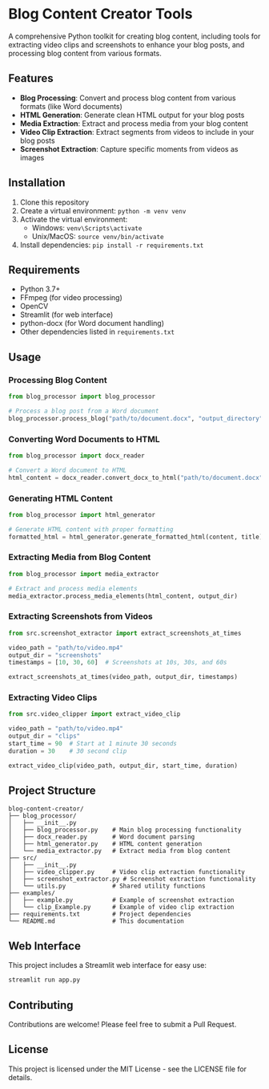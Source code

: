 # Blog Content Creator Tools

A comprehensive Python toolkit for creating blog content, including tools for extracting video clips and screenshots to enhance your blog posts, and processing blog content from various formats.

## Features

- **Blog Processing**: Convert and process blog content from various formats (like Word documents)
- **HTML Generation**: Generate clean HTML output for your blog posts
- **Media Extraction**: Extract and process media from your blog content
- **Video Clip Extraction**: Extract segments from videos to include in your blog posts
- **Screenshot Extraction**: Capture specific moments from videos as images

## Installation

1. Clone this repository
2. Create a virtual environment: `python -m venv venv`
3. Activate the virtual environment:
   - Windows: `venv\Scripts\activate`
   - Unix/MacOS: `source venv/bin/activate`
4. Install dependencies: `pip install -r requirements.txt`

## Requirements

- Python 3.7+
- FFmpeg (for video processing)
- OpenCV
- Streamlit (for web interface)
- python-docx (for Word document handling)
- Other dependencies listed in `requirements.txt`

## Usage

### Processing Blog Content

```python
from blog_processor import blog_processor

# Process a blog post from a Word document
blog_processor.process_blog("path/to/document.docx", "output_directory")
```

### Converting Word Documents to HTML

```python
from blog_processor import docx_reader

# Convert a Word document to HTML
html_content = docx_reader.convert_docx_to_html("path/to/document.docx")
```

### Generating HTML Content

```python
from blog_processor import html_generator

# Generate HTML content with proper formatting
formatted_html = html_generator.generate_formatted_html(content, title)
```

### Extracting Media from Blog Content

```python
from blog_processor import media_extractor

# Extract and process media elements
media_extractor.process_media_elements(html_content, output_dir)
```

### Extracting Screenshots from Videos

```python
from src.screenshot_extractor import extract_screenshots_at_times

video_path = "path/to/video.mp4"
output_dir = "screenshots"
timestamps = [10, 30, 60]  # Screenshots at 10s, 30s, and 60s

extract_screenshots_at_times(video_path, output_dir, timestamps)
```

### Extracting Video Clips

```python
from src.video_clipper import extract_video_clip

video_path = "path/to/video.mp4"
output_dir = "clips"
start_time = 90  # Start at 1 minute 30 seconds
duration = 30    # 30 second clip

extract_video_clip(video_path, output_dir, start_time, duration)
```

## Project Structure

```
blog-content-creator/
├── blog_processor/
│   ├── __init__.py
│   ├── blog_processor.py    # Main blog processing functionality
│   ├── docx_reader.py       # Word document parsing
│   ├── html_generator.py    # HTML content generation
│   └── media_extractor.py   # Extract media from blog content
├── src/
│   ├── __init__.py
│   ├── video_clipper.py     # Video clip extraction functionality
│   ├── screenshot_extractor.py # Screenshot extraction functionality
│   └── utils.py             # Shared utility functions
├── examples/
│   ├── example.py           # Example of screenshot extraction
│   └── clip_Example.py      # Example of video clip extraction
├── requirements.txt         # Project dependencies
└── README.md                # This documentation
```

## Web Interface

This project includes a Streamlit web interface for easy use:

```bash
streamlit run app.py
```

## Contributing

Contributions are welcome! Please feel free to submit a Pull Request.

## License

This project is licensed under the MIT License - see the LICENSE file for details.